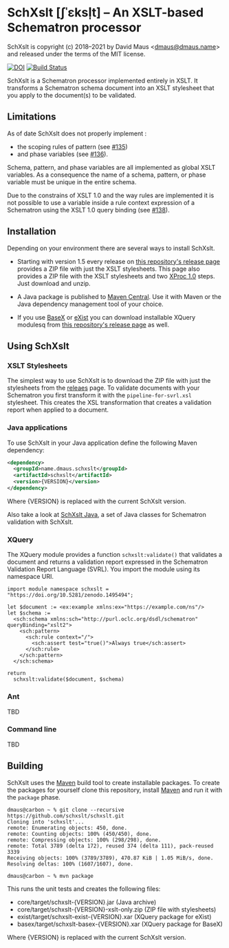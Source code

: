 SchXslt \[ʃˈɛksl̩t\] – An XSLT-based Schematron processor
==

SchXslt is copyright (c) 2018–2021 by David Maus &lt;dmaus@dmaus.name&gt; and released under the terms of the MIT
license.

[![DOI](https://zenodo.org/badge/DOI/10.5281/zenodo.1495494.svg)](https://doi.org/10.5281/zenodo.1495494)
[![Build Status](https://travis-ci.org/schxslt/schxslt.svg?branch=master)](https://travis-ci.org/schxslt/schxslt)

SchXslt is a Schematron processor implemented entirely in XSLT. It transforms a Schematron schema document into an XSLT
stylesheet that you apply to the document(s) to be validated.

Limitations
--

As of date SchXslt does not properly implement :
* the scoping rules of pattern (see
[#135](https://github.com/schxslt/schxslt/issues/135))
* and phase variables (see [#136](https://github.com/schxslt/schxslt/issues/136)).

Schema, pattern, and phase variables are all implemented as global XSLT variables. As a consequence the name of a
schema, pattern, or phase variable must be unique in the entire schema.

Due to the constrains of XSLT 1.0 and the way rules are implemented it is not possible to use a variable inside a rule
context expression of a Schematron using the XSLT 1.0 query binding (see
[#138](https://github.com/schxslt/schxslt/issues/138)).

Installation
--

Depending on your environment there are several ways to install SchXslt.

* Starting with version 1.5 every release on [this repository's release
  page](https://github.com/schxslt/schxslt/releases) provides a ZIP file with just the XSLT stylesheets. This page also
  provides a ZIP file with the XSLT stylesheets and two [XProc 1.0](https://w3.org/tr/xproc) steps. Just download and
  unzip.

* A Java package is published to [Maven Central](https://mvnrepository.com/artifact/name.dmaus.schxslt/schxslt). Use it
  with Maven or the Java dependency management tool of your choice.

* If you use [BaseX](https://basex.org) or [eXist](https://exist-db.org) you can download installable XQuery modulesq
  from [this repository's release page](https://github.com/schxslt/schxslt/releases) as well.

Using SchXslt
--

### XSLT Stylesheets

The simplest way to use SchXslt is to download the ZIP file with just the stylesheets from the
[releaes](https://github.com/schxslt/schxslt/releases) page. To validate documents with your Schematron you first
transform it with the ```pipeline-for-svrl.xsl``` stylesheet. This creates the XSL transformation that creates a
validation report when applied to a document.

### Java applications

To use SchXslt in your Java application define the following Maven dependency:

```xml
<dependency>
  <groupId>name.dmaus.schxslt</groupId>
  <artifactId>schxslt</artifactId>
  <version>{VERSION}</version>
</dependency>
```

Where {VERSION} is replaced with the current SchXslt version.

Also take a look at [SchXslt Java](https://github.com/schxslt/schxslt-java), a set of Java classes for Schematron
validation with SchXslt.

### XQuery

The XQuery module provides a function ```schxslt:validate()``` that validates a document and returns a validation report
expressed in the Schematron Validation Report Language (SVRL). You import the module using its namespace URI.

```
import module namespace schxslt = "https://doi.org/10.5281/zenodo.1495494";

let $document := <ex:example xmlns:ex="https://example.com/ns"/>
let $schema :=
  <sch:schema xmlns:sch="http://purl.oclc.org/dsdl/schematron" queryBinding="xslt2">
    <sch:pattern>
      <sch:rule context="/">
        <sch:assert test="true()">Always true</sch:assert>
      </sch:rule>
    </sch:pattern>
  </sch:schema>

return
  schxslt:validate($document, $schema)

```

### Ant

TBD

### Command line

TBD

Building
--

SchXslt uses the [Maven](https://maven.apache.org) build tool to create installable packages. To create the packages for
yourself clone this repository, install [Maven](https://maven.apache.org) and run it with the ```package``` phase.

```
dmaus@carbon ~ % git clone --recursive https://github.com/schxslt/schxslt.git
Cloning into 'schxslt'...
remote: Enumerating objects: 450, done.
remote: Counting objects: 100% (450/450), done.
remote: Compressing objects: 100% (298/298), done.
remote: Total 3789 (delta 172), reused 374 (delta 111), pack-reused 3339
Receiving objects: 100% (3789/3789), 470.87 KiB | 1.05 MiB/s, done.
Resolving deltas: 100% (1607/1607), done.

dmaus@carbon ~ % mvn package
```

This runs the unit tests and creates the following files:

* core/target/schxslt-{VERSION}.jar (Java archive)
* core/target/schxslt-{VERSION}-xslt-only.zip (ZIP file with stylesheets)
* exist/target/schxslt-exist-{VERSION}.xar (XQuery package for eXist)
* basex/target/schxslt-basex-{VERSION}.xar (XQuery package for BaseX)

Where {VERSION} is replaced with the current SchXslt version.
